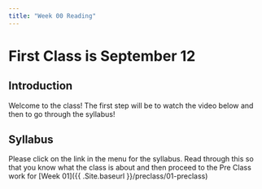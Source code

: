 ```yaml
---
title: "Week 00 Reading"
---
```



# First Class is September 12


## Introduction
Welcome to the class! The first step will be to watch the video below and then to go through the syllabus!





## Syllabus

Please click on the link in the menu for the syllabus. Read through this so that you know what the class is about and then proceed to the Pre Class work for [Week 01]({{ .Site.baseurl }}/preclass/01-preclass)